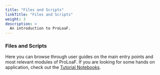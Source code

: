```yaml
---
title: "Files and Scripts"
linkTitle: "Files and Scripts"
weight: 3
description: >
  An introduction to ProLoaF.
---
```


### Files and Scripts

Here you can browse through  user guides on the main entry points and most relevant modules of ProLoaF.
If you are looking for some hands on application, check out the [Tutorial Notebooks](https://github.com/sogno-platform/proloaf/tree/master/notebooks).
